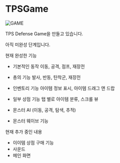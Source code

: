 # TPSGame

![GAME](https://user-images.githubusercontent.com/66365003/83950947-5045b700-a869-11ea-8394-65fd1a26e38a.JPG)

TPS Defense Game을 만들고 있습니다.

아직 미완성 단계입니다.

현재 완성한 기능
- 기본적인 동작
  이동, 공격, 점프, 재장전
  
- 총의 기능
  발사, 반동, 탄착군, 재장전
  
- 인벤토리 기능 
  아이템 정보 표시, 아이템 드래그 앤 드랍
  
- 일부 상점 기능
  탭 별로 아이템 분류, 스크롤 뷰
  
- 몬스터 AI (이동, 공격, 탐색, 추적)
  
- 몬스터 웨이브 기능


현재 추가 중인 내용
- 이이템 상점 구매 기능
- 사운드
- 메인 화면
